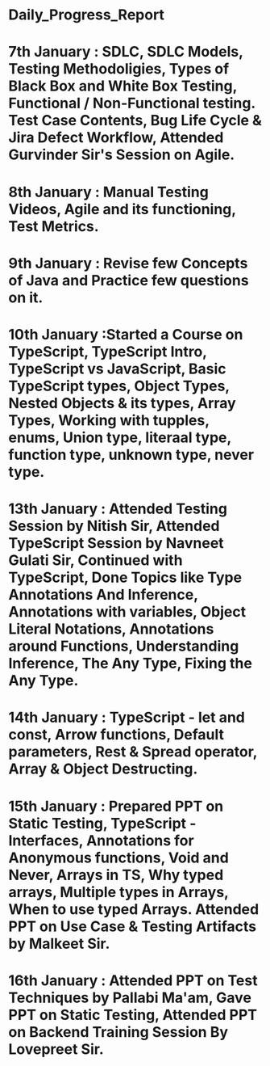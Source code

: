 # Daily_Progress_Report

# 7th January <b> : SDLC, SDLC Models, Testing Methodoligies, Types of Black Box and White Box Testing, Functional / Non-Functional testing.                    Test Case Contents, Bug Life Cycle & Jira Defect Workflow, Attended Gurvinder Sir's Session on Agile.

# 8th January <b> : Manual Testing Videos, Agile and its functioning, Test Metrics.

# 9th January <b> : Revise few Concepts of Java and Practice few questions on it.

# 10th January <b> :Started a Course on TypeScript, TypeScript Intro, TypeScript vs JavaScript, Basic TypeScript types, Object Types, Nested                   Objects & its types, Array Types, Working with tupples, enums, Union type, literaal type, function type, unknown type,                     never type.

# 13th January <b> : Attended Testing Session by Nitish Sir, Attended TypeScript Session by Navneet Gulati Sir, Continued with TypeScript,                      Done Topics like Type Annotations And Inference, Annotations with variables, Object Literal Notations, Annotations around                  Functions, Understanding Inference, The Any Type, Fixing the Any Type.

# 14th January <b> : TypeScript - let and const, Arrow functions, Default parameters, Rest & Spread operator, Array & Object Destructing.

# 15th January <b> : Prepared PPT on Static Testing, TypeScript - Interfaces, Annotations for Anonymous functions, Void and Never, Arrays in TS,                Why typed arrays, Multiple types in Arrays, When to use typed Arrays. Attended PPT on Use Case & Testing Artifacts by                      Malkeet Sir.

# 16th January <b>  : Attended PPT on Test Techniques by Pallabi Ma'am, Gave PPT on Static Testing, Attended PPT on Backend Training Session By                  Lovepreet Sir.
